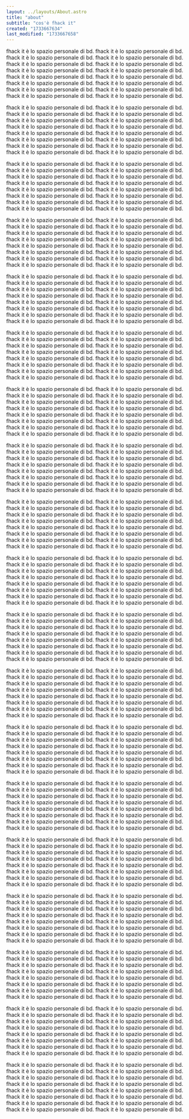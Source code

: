 ```yaml
---
layout: ../layouts/About.astro
title: "about"
subtitle: "cos'è fhack it"
created: "1733667634"
last_modified: "1733667658"
---
```

fhack it è lo spazio personale di bd. fhack it è lo spazio personale di bd. fhack it è lo spazio personale di bd. fhack it è lo spazio personale di bd. fhack it è lo spazio personale di bd. fhack it è lo spazio personale di bd. fhack it è lo spazio personale di bd. fhack it è lo spazio personale di bd. fhack it è lo spazio personale di bd. fhack it è lo spazio personale di bd. fhack it è lo spazio personale di bd. fhack it è lo spazio personale di bd. fhack it è lo spazio personale di bd. fhack it è lo spazio personale di bd. fhack it è lo spazio personale di bd. fhack it è lo spazio personale di bd. 

fhack it è lo spazio personale di bd. fhack it è lo spazio personale di bd. fhack it è lo spazio personale di bd. fhack it è lo spazio personale di bd. fhack it è lo spazio personale di bd. fhack it è lo spazio personale di bd. fhack it è lo spazio personale di bd. fhack it è lo spazio personale di bd. fhack it è lo spazio personale di bd. fhack it è lo spazio personale di bd. fhack it è lo spazio personale di bd. fhack it è lo spazio personale di bd. fhack it è lo spazio personale di bd. fhack it è lo spazio personale di bd. fhack it è lo spazio personale di bd. fhack it è lo spazio personale di bd. 

fhack it è lo spazio personale di bd. fhack it è lo spazio personale di bd. fhack it è lo spazio personale di bd. fhack it è lo spazio personale di bd. fhack it è lo spazio personale di bd. fhack it è lo spazio personale di bd. fhack it è lo spazio personale di bd. fhack it è lo spazio personale di bd. fhack it è lo spazio personale di bd. fhack it è lo spazio personale di bd. fhack it è lo spazio personale di bd. fhack it è lo spazio personale di bd. fhack it è lo spazio personale di bd. fhack it è lo spazio personale di bd. fhack it è lo spazio personale di bd. fhack it è lo spazio personale di bd. 

fhack it è lo spazio personale di bd. fhack it è lo spazio personale di bd. fhack it è lo spazio personale di bd. fhack it è lo spazio personale di bd. fhack it è lo spazio personale di bd. fhack it è lo spazio personale di bd. fhack it è lo spazio personale di bd. fhack it è lo spazio personale di bd. fhack it è lo spazio personale di bd. fhack it è lo spazio personale di bd. fhack it è lo spazio personale di bd. fhack it è lo spazio personale di bd. fhack it è lo spazio personale di bd. fhack it è lo spazio personale di bd. fhack it è lo spazio personale di bd. fhack it è lo spazio personale di bd. 

fhack it è lo spazio personale di bd. fhack it è lo spazio personale di bd. fhack it è lo spazio personale di bd. fhack it è lo spazio personale di bd. fhack it è lo spazio personale di bd. fhack it è lo spazio personale di bd. fhack it è lo spazio personale di bd. fhack it è lo spazio personale di bd. fhack it è lo spazio personale di bd. fhack it è lo spazio personale di bd. fhack it è lo spazio personale di bd. fhack it è lo spazio personale di bd. fhack it è lo spazio personale di bd. fhack it è lo spazio personale di bd. fhack it è lo spazio personale di bd. fhack it è lo spazio personale di bd. 

fhack it è lo spazio personale di bd. fhack it è lo spazio personale di bd. fhack it è lo spazio personale di bd. fhack it è lo spazio personale di bd. fhack it è lo spazio personale di bd. fhack it è lo spazio personale di bd. fhack it è lo spazio personale di bd. fhack it è lo spazio personale di bd. fhack it è lo spazio personale di bd. fhack it è lo spazio personale di bd. fhack it è lo spazio personale di bd. fhack it è lo spazio personale di bd. fhack it è lo spazio personale di bd. fhack it è lo spazio personale di bd. fhack it è lo spazio personale di bd. fhack it è lo spazio personale di bd. 

fhack it è lo spazio personale di bd. fhack it è lo spazio personale di bd. fhack it è lo spazio personale di bd. fhack it è lo spazio personale di bd. fhack it è lo spazio personale di bd. fhack it è lo spazio personale di bd. fhack it è lo spazio personale di bd. fhack it è lo spazio personale di bd. fhack it è lo spazio personale di bd. fhack it è lo spazio personale di bd. fhack it è lo spazio personale di bd. fhack it è lo spazio personale di bd. fhack it è lo spazio personale di bd. fhack it è lo spazio personale di bd. fhack it è lo spazio personale di bd. fhack it è lo spazio personale di bd. 

fhack it è lo spazio personale di bd. fhack it è lo spazio personale di bd. fhack it è lo spazio personale di bd. fhack it è lo spazio personale di bd. fhack it è lo spazio personale di bd. fhack it è lo spazio personale di bd. fhack it è lo spazio personale di bd. fhack it è lo spazio personale di bd. fhack it è lo spazio personale di bd. fhack it è lo spazio personale di bd. fhack it è lo spazio personale di bd. fhack it è lo spazio personale di bd. fhack it è lo spazio personale di bd. fhack it è lo spazio personale di bd. fhack it è lo spazio personale di bd. fhack it è lo spazio personale di bd. 

fhack it è lo spazio personale di bd. fhack it è lo spazio personale di bd. fhack it è lo spazio personale di bd. fhack it è lo spazio personale di bd. fhack it è lo spazio personale di bd. fhack it è lo spazio personale di bd. fhack it è lo spazio personale di bd. fhack it è lo spazio personale di bd. fhack it è lo spazio personale di bd. fhack it è lo spazio personale di bd. fhack it è lo spazio personale di bd. fhack it è lo spazio personale di bd. fhack it è lo spazio personale di bd. fhack it è lo spazio personale di bd. fhack it è lo spazio personale di bd. fhack it è lo spazio personale di bd. 

fhack it è lo spazio personale di bd. fhack it è lo spazio personale di bd. fhack it è lo spazio personale di bd. fhack it è lo spazio personale di bd. fhack it è lo spazio personale di bd. fhack it è lo spazio personale di bd. fhack it è lo spazio personale di bd. fhack it è lo spazio personale di bd. fhack it è lo spazio personale di bd. fhack it è lo spazio personale di bd. fhack it è lo spazio personale di bd. fhack it è lo spazio personale di bd. fhack it è lo spazio personale di bd. fhack it è lo spazio personale di bd. fhack it è lo spazio personale di bd. fhack it è lo spazio personale di bd. 

fhack it è lo spazio personale di bd. fhack it è lo spazio personale di bd. fhack it è lo spazio personale di bd. fhack it è lo spazio personale di bd. fhack it è lo spazio personale di bd. fhack it è lo spazio personale di bd. fhack it è lo spazio personale di bd. fhack it è lo spazio personale di bd. fhack it è lo spazio personale di bd. fhack it è lo spazio personale di bd. fhack it è lo spazio personale di bd. fhack it è lo spazio personale di bd. fhack it è lo spazio personale di bd. fhack it è lo spazio personale di bd. fhack it è lo spazio personale di bd. fhack it è lo spazio personale di bd. 

fhack it è lo spazio personale di bd. fhack it è lo spazio personale di bd. fhack it è lo spazio personale di bd. fhack it è lo spazio personale di bd. fhack it è lo spazio personale di bd. fhack it è lo spazio personale di bd. fhack it è lo spazio personale di bd. fhack it è lo spazio personale di bd. fhack it è lo spazio personale di bd. fhack it è lo spazio personale di bd. fhack it è lo spazio personale di bd. fhack it è lo spazio personale di bd. fhack it è lo spazio personale di bd. fhack it è lo spazio personale di bd. fhack it è lo spazio personale di bd. fhack it è lo spazio personale di bd. 

fhack it è lo spazio personale di bd. fhack it è lo spazio personale di bd. fhack it è lo spazio personale di bd. fhack it è lo spazio personale di bd. fhack it è lo spazio personale di bd. fhack it è lo spazio personale di bd. fhack it è lo spazio personale di bd. fhack it è lo spazio personale di bd. fhack it è lo spazio personale di bd. fhack it è lo spazio personale di bd. fhack it è lo spazio personale di bd. fhack it è lo spazio personale di bd. fhack it è lo spazio personale di bd. fhack it è lo spazio personale di bd. fhack it è lo spazio personale di bd. fhack it è lo spazio personale di bd. 

fhack it è lo spazio personale di bd. fhack it è lo spazio personale di bd. fhack it è lo spazio personale di bd. fhack it è lo spazio personale di bd. fhack it è lo spazio personale di bd. fhack it è lo spazio personale di bd. fhack it è lo spazio personale di bd. fhack it è lo spazio personale di bd. fhack it è lo spazio personale di bd. fhack it è lo spazio personale di bd. fhack it è lo spazio personale di bd. fhack it è lo spazio personale di bd. fhack it è lo spazio personale di bd. fhack it è lo spazio personale di bd. fhack it è lo spazio personale di bd. fhack it è lo spazio personale di bd. 

fhack it è lo spazio personale di bd. fhack it è lo spazio personale di bd. fhack it è lo spazio personale di bd. fhack it è lo spazio personale di bd. fhack it è lo spazio personale di bd. fhack it è lo spazio personale di bd. fhack it è lo spazio personale di bd. fhack it è lo spazio personale di bd. fhack it è lo spazio personale di bd. fhack it è lo spazio personale di bd. fhack it è lo spazio personale di bd. fhack it è lo spazio personale di bd. fhack it è lo spazio personale di bd. fhack it è lo spazio personale di bd. fhack it è lo spazio personale di bd. fhack it è lo spazio personale di bd. 

fhack it è lo spazio personale di bd. fhack it è lo spazio personale di bd. fhack it è lo spazio personale di bd. fhack it è lo spazio personale di bd. fhack it è lo spazio personale di bd. fhack it è lo spazio personale di bd. fhack it è lo spazio personale di bd. fhack it è lo spazio personale di bd. fhack it è lo spazio personale di bd. fhack it è lo spazio personale di bd. fhack it è lo spazio personale di bd. fhack it è lo spazio personale di bd. fhack it è lo spazio personale di bd. fhack it è lo spazio personale di bd. fhack it è lo spazio personale di bd. fhack it è lo spazio personale di bd. 

fhack it è lo spazio personale di bd. fhack it è lo spazio personale di bd. fhack it è lo spazio personale di bd. fhack it è lo spazio personale di bd. fhack it è lo spazio personale di bd. fhack it è lo spazio personale di bd. fhack it è lo spazio personale di bd. fhack it è lo spazio personale di bd. fhack it è lo spazio personale di bd. fhack it è lo spazio personale di bd. fhack it è lo spazio personale di bd. fhack it è lo spazio personale di bd. fhack it è lo spazio personale di bd. fhack it è lo spazio personale di bd. fhack it è lo spazio personale di bd. fhack it è lo spazio personale di bd. 

fhack it è lo spazio personale di bd. fhack it è lo spazio personale di bd. fhack it è lo spazio personale di bd. fhack it è lo spazio personale di bd. fhack it è lo spazio personale di bd. fhack it è lo spazio personale di bd. fhack it è lo spazio personale di bd. fhack it è lo spazio personale di bd. fhack it è lo spazio personale di bd. fhack it è lo spazio personale di bd. fhack it è lo spazio personale di bd. fhack it è lo spazio personale di bd. fhack it è lo spazio personale di bd. fhack it è lo spazio personale di bd. fhack it è lo spazio personale di bd. fhack it è lo spazio personale di bd. 

fhack it è lo spazio personale di bd. fhack it è lo spazio personale di bd. fhack it è lo spazio personale di bd. fhack it è lo spazio personale di bd. fhack it è lo spazio personale di bd. fhack it è lo spazio personale di bd. fhack it è lo spazio personale di bd. fhack it è lo spazio personale di bd. fhack it è lo spazio personale di bd. fhack it è lo spazio personale di bd. fhack it è lo spazio personale di bd. fhack it è lo spazio personale di bd. fhack it è lo spazio personale di bd. fhack it è lo spazio personale di bd. fhack it è lo spazio personale di bd. fhack it è lo spazio personale di bd. 

